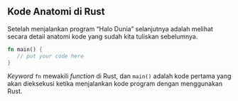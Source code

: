 ## Kode Anatomi di Rust

Setelah menjalankan program “Halo Dunia” selanjutnya adalah melihat secara detail anatomi kode yang sudah kita tuliskan sebelumnya.

```rust
fn main() {
   // put your code here
}
```

_Keyword_ `fn` mewakili _function_ di Rust, dan `main()` adalah kode pertama yang akan dieksekusi ketika menjalankan kode program dengan menggunakan Rust.
